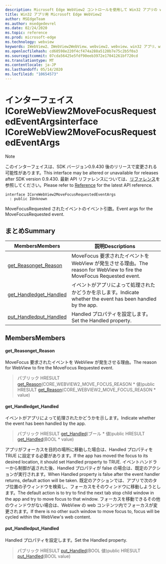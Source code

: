 ```yaml
---
description: Microsoft Edge WebView2 コントロールを使用して Win32 アプリの web コンテンツをホストする
title: Win32 アプリ用 Microsoft Edge WebView2
author: MSEdgeTeam
ms.author: msedgedevrel
ms.date: 02/24/2020
ms.topic: reference
ms.prod: microsoft-edge
ms.technology: webview
keywords: IWebView2、IWebView2WebView、webview2、webview、win32 アプリ、win32、edge、ICoreWebView2、ICoreWebView2Host、browser control、edge html
ms.openlocfilehash: cd60598e220f4cf474a288a5120b7e75c2b5f0a3
ms.sourcegitcommit: 07cda56425e5fdf90eeb3972e17041261bf720cd
ms.translationtype: MT
ms.contentlocale: ja-JP
ms.lasthandoff: 05/14/2020
ms.locfileid: "10654573"
---
```

# <span data-ttu-id="c5ac6-104">インターフェイス ICoreWebView2MoveFocusRequestedEventArgs</span><span class="sxs-lookup"><span data-stu-id="c5ac6-104">interface ICoreWebView2MoveFocusRequestedEventArgs</span></span> 

> [!NOTE]
> <span data-ttu-id="c5ac6-105">このインターフェイスは、SDK バージョン0.9.430 後のリリースで変更される可能性があります。</span><span class="sxs-lookup"><span data-stu-id="c5ac6-105">This interface may be altered or unavailable for releases after SDK version 0.9.430.</span></span> <span data-ttu-id="c5ac6-106">最新 API リファレンスについては、[リファレンス](../../../webview2-api-reference.md)を参照してください。</span><span class="sxs-lookup"><span data-stu-id="c5ac6-106">Please refer to [Reference](../../../webview2-api-reference.md) for the latest API reference.</span></span>

```
interface ICoreWebView2MoveFocusRequestedEventArgs
  : public IUnknown
```

<span data-ttu-id="c5ac6-107">MoveFocusRequested されたイベントのイベント引数。</span><span class="sxs-lookup"><span data-stu-id="c5ac6-107">Event args for the MoveFocusRequested event.</span></span>

## <span data-ttu-id="c5ac6-108">まとめ</span><span class="sxs-lookup"><span data-stu-id="c5ac6-108">Summary</span></span>

 <span data-ttu-id="c5ac6-109">Members</span><span class="sxs-lookup"><span data-stu-id="c5ac6-109">Members</span></span>                        | <span data-ttu-id="c5ac6-110">説明</span><span class="sxs-lookup"><span data-stu-id="c5ac6-110">Descriptions</span></span>
--------------------------------|---------------------------------------------
[<span data-ttu-id="c5ac6-111">get_Reason</span><span class="sxs-lookup"><span data-stu-id="c5ac6-111">get_Reason</span></span>](#get_reason) | <span data-ttu-id="c5ac6-112">MoveFocus 要求されたイベントを WebView が発生させる理由。</span><span class="sxs-lookup"><span data-stu-id="c5ac6-112">The reason for WebView to fire the MoveFocus Requested event.</span></span>
[<span data-ttu-id="c5ac6-113">get_Handled</span><span class="sxs-lookup"><span data-stu-id="c5ac6-113">get_Handled</span></span>](#get_handled) | <span data-ttu-id="c5ac6-114">イベントがアプリによって処理されたかどうかを示します。</span><span class="sxs-lookup"><span data-stu-id="c5ac6-114">Indicate whether the event has been handled by the app.</span></span>
[<span data-ttu-id="c5ac6-115">put_Handled</span><span class="sxs-lookup"><span data-stu-id="c5ac6-115">put_Handled</span></span>](#put_handled) | <span data-ttu-id="c5ac6-116">Handled プロパティを設定します。</span><span class="sxs-lookup"><span data-stu-id="c5ac6-116">Set the Handled property.</span></span>

## <span data-ttu-id="c5ac6-117">Members</span><span class="sxs-lookup"><span data-stu-id="c5ac6-117">Members</span></span>

#### <span data-ttu-id="c5ac6-118">get_Reason</span><span class="sxs-lookup"><span data-stu-id="c5ac6-118">get_Reason</span></span> 

<span data-ttu-id="c5ac6-119">MoveFocus 要求されたイベントを WebView が発生させる理由。</span><span class="sxs-lookup"><span data-stu-id="c5ac6-119">The reason for WebView to fire the MoveFocus Requested event.</span></span>

> <span data-ttu-id="c5ac6-120">パブリック HRESULT [get_Reason](#get_reason)(CORE_WEBVIEW2_MOVE_FOCUS_REASON \* 値)</span><span class="sxs-lookup"><span data-stu-id="c5ac6-120">public HRESULT [get_Reason](#get_reason)(CORE_WEBVIEW2_MOVE_FOCUS_REASON \* value)</span></span>

#### <span data-ttu-id="c5ac6-121">get_Handled</span><span class="sxs-lookup"><span data-stu-id="c5ac6-121">get_Handled</span></span> 

<span data-ttu-id="c5ac6-122">イベントがアプリによって処理されたかどうかを示します。</span><span class="sxs-lookup"><span data-stu-id="c5ac6-122">Indicate whether the event has been handled by the app.</span></span>

> <span data-ttu-id="c5ac6-123">パブリック HRESULT [get_Handled](#get_handled)(ブール \* 値)</span><span class="sxs-lookup"><span data-stu-id="c5ac6-123">public HRESULT [get_Handled](#get_handled)(BOOL \* value)</span></span>

<span data-ttu-id="c5ac6-124">アプリがフォーカスを目的の場所に移動した場合は、Handled プロパティを TRUE に設定する必要があります。</span><span class="sxs-lookup"><span data-stu-id="c5ac6-124">If the app has moved the focus to its desired location, it should set Handled property to TRUE.</span></span> <span data-ttu-id="c5ac6-125">イベントハンドラーから制御が返された後、Handled プロパティが false の場合は、既定のアクションが実行されます。</span><span class="sxs-lookup"><span data-stu-id="c5ac6-125">When Handled property is false after the event handler returns, default action will be taken.</span></span> <span data-ttu-id="c5ac6-126">既定のアクションでは、アプリで次のタブ位置の子ウィンドウを検索し、フォーカスをそのウィンドウに移動しようとします。</span><span class="sxs-lookup"><span data-stu-id="c5ac6-126">The default action is to try to find the next tab stop child window in the app and try to move focus to that window.</span></span> <span data-ttu-id="c5ac6-127">フォーカスを移動できるその他のウィンドウがない場合は、WebView の web コンテンツ内でフォーカスが変更されます。</span><span class="sxs-lookup"><span data-stu-id="c5ac6-127">If there is no other such window to move focus to, focus will be cycled within the WebView's web content.</span></span>

#### <span data-ttu-id="c5ac6-128">put_Handled</span><span class="sxs-lookup"><span data-stu-id="c5ac6-128">put_Handled</span></span> 

<span data-ttu-id="c5ac6-129">Handled プロパティを設定します。</span><span class="sxs-lookup"><span data-stu-id="c5ac6-129">Set the Handled property.</span></span>

> <span data-ttu-id="c5ac6-130">パブリック HRESULT [put_Handled](#put_handled)(BOOL 値)</span><span class="sxs-lookup"><span data-stu-id="c5ac6-130">public HRESULT [put_Handled](#put_handled)(BOOL value)</span></span>

